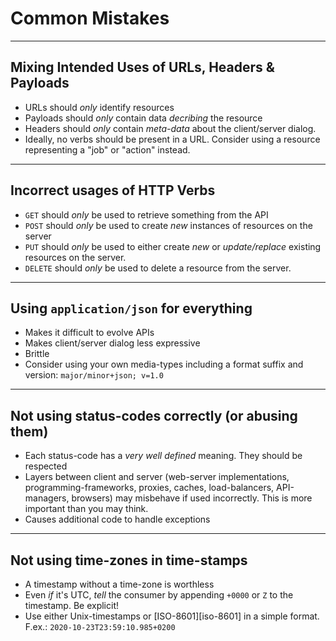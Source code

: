 # Common Mistakes

---

## Mixing Intended Uses of URLs, Headers & Payloads

* URLs should *only* identify resources
* Payloads should *only* contain data *decribing* the resource
* Headers should *only* contain *meta-data* about the client/server dialog.
* Ideally, no verbs should be present in a URL. Consider using a resource
  representing a "job" or "action" instead.

---

## Incorrect usages of HTTP Verbs

* `GET` should *only* be used to retrieve something from the API
* `POST` should *only* be used to create *new* instances of resources on the
  server
* `PUT` should *only* be used to either create *new* or *update/replace* existing
  resources on the server.
* `DELETE` should *only* be used to delete a resource from the server.

---

## Using `application/json` for everything

* Makes it difficult to evolve APIs
* Makes client/server dialog less expressive
* Brittle
* Consider using your own media-types including a format suffix and version:
  `major/minor+json; v=1.0`

---

## Not using status-codes correctly (or abusing them)

* Each status-code has a *very well defined* meaning. They should be
  respected
* Layers between client and server (web-server implementations,
  programming-frameworks, proxies, caches, load-balancers, API-managers,
  browsers) may misbehave if used incorrectly. This is more important than
  you may think.
* Causes additional code to handle exceptions

---

## Not using time-zones in time-stamps

* A timestamp without a time-zone is worthless
* Even *if* it's UTC, *tell* the consumer by appending `+0000` or `Z` to the
  timestamp. Be explicit!
* Use either Unix-timestamps or [ISO-8601][iso-8601] in a simple format.
  F.ex.: `2020-10-23T23:59:10.985+0200`
